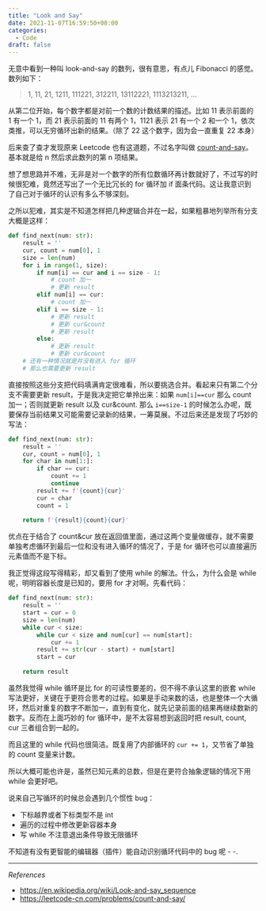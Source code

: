 ```yaml
---
title: "Look and Say"
date: 2021-11-07T16:59:50+08:00
categories:
  - Code
draft: false
---
```


无意中看到一种叫 look-and-say 的数列，很有意思，有点儿 Fibonacci 的感觉。数列如下：

> 1, 11, 21, 1211, 111221, 312211, 13112221, 1113213211, ...

从第二位开始，每个数字都是对前一个数的计数结果的描述。比如 11 表示前面的 1 有一个 1，而 21 表示前面的 11 有两个 1，1121 表示 21 有一个 2 和一个 1，依次类推，可以无穷循环出新的结果。（除了 22 这个数字，因为会一直重复 22 本身）

后来查了查才发现原来 Leetcode 也有这道题，不过名字叫做 [count-and-say](https://leetcode-cn.com/problems/count-and-say/)。基本就是给 n 然后求此数列的第 n 项结果。

想了想思路并不难，无非是对一个数字的所有位数循环再计数就好了，不过写的时候很犯难，竟然还写出了一个无比冗长的 for 循环加 if 面条代码。这让我意识到了自己对于循环的认识有多么不够深刻。

之所以犯难，其实是不知道怎样把几种逻辑合并在一起，如果粗暴地列举所有分支大概是这样：

```python
def find_next(num: str):
	result = ''
	cur, count = num[0], 1
    size = len(num)
    for i in range(1, size):
        if num[i] == cur and i == size - 1:
            # count 加一
            # 更新 result
        elif num[i] == cur:
            # count 加一
        elif i == size - 1:
            # 更新 result
            # 更新 cur&count
            # 更新 result
        else:
            # 更新 result
            # 更新 cur&count
    # 还有一种情况就是并没有进入 for 循环
    # 那么也需要更新 result
```

直接按照这些分支把代码填满肯定很难看，所以要挑选合并。看起来只有第二个分支不需要更新 result，于是我决定把它单拎出来：如果 `num[i]==cur` 那么 count 加一；否则就更新 result 以及 cur&count. 那么 `i==size-1` 的时候怎么办呢，既要保存当前结果又可能需要记录新的结果，一筹莫展。不过后来还是发现了巧妙的写法：

```python
def find_next(num: str):
    result = ''
    cur, count = num[0], 1
    for char in num[1:]:
        if char == cur:
            count += 1
            continue
        result += f'{count}{cur}'
        cur = char
        count = 1
        
    return f'{result}{count}{cur}'
```

优点在于结合了 count&cur 放在返回值里面，通过这两个变量做缓存，就不需要单独考虑循环到最后一位和没有进入循环的情况了，于是 for 循环也可以直接遍历元素值而不是下标。

我正觉得这段写得精彩，却又看到了使用 while 的解法。什么，为什么会是 while 呢，明明容器长度是已知的，要用 for 才对啊。先看代码：

```python
def find_next(num: str):
    result = ''
    start = cur = 0
    size = len(num)
    while cur < size:
        while cur < size and num[cur] == num[start]:
            cur += 1
        result += str(cur - start) + num[start]
        start = cur
    
    return result
```

虽然我觉得 while 循环是比 for 的可读性要差的，但不得不承认这里的嵌套 while 写法更好，关键在于更符合思考的过程。如果是手动来数的话，也是整体一个大循环，然后对重复的数字不断加一，直到有变化，就先记录前面的结果再继续数新的数字。反而在上面巧妙的 for 循环中，是不太容易想到返回时把 result, count, cur 三者组合到一起的。

而且这里的 while 代码也很简洁。既复用了内部循环的 `cur += 1`，又节省了单独的 count 变量来计数。

所以大概可能也许是，虽然已知元素的总数，但是在更符合抽象逻辑的情况下用 while 会更好吧。

说来自己写循环的时候总会遇到几个惯性 bug：

- 下标越界或者下标类型不是 int
- 遍历的过程中修改更新容器本身
- 写 while 不注意退出条件导致无限循环

不知道有没有更智能的编辑器（插件）能自动识别循环代码中的 bug 呢 - -.

---

*References*

- https://en.wikipedia.org/wiki/Look-and-say_sequence
- https://leetcode-cn.com/problems/count-and-say/
